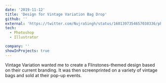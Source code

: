 ```yaml
---
date: '2019-11-12'
title: 'Design for Vintage Variation Bag Drop'
github: ''
external: 'https://twitter.com/NujraSingh/status/1601397354657038336/photo/1'
tech:
  - Photoshop
  - Illustrator

company: ''
showInProjects: true
---
```


Vintage Variation wanted me to create a Flinstones-themed design based on their current branding. It was then screenprinted on a variety of vintage bags and sold at their pop-up events.
